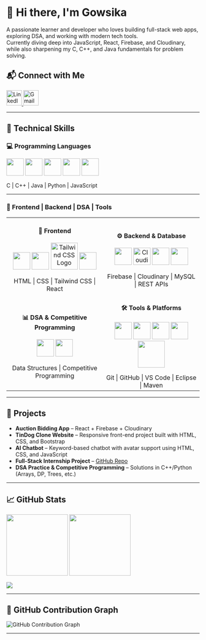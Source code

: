 # 👋 Hi there, I'm Gowsika

A passionate learner and developer who loves building full-stack web apps, exploring DSA, and working with modern tech tools.  
Currently diving deep into JavaScript, React, Firebase, and Cloudinary, while also sharpening my C, C++, and Java fundamentals for problem solving.

## 📬 Connect with Me

<p align="left">
  <a href="https://www.linkedin.com/in/gowsikasa42110" target="_blank">
    <img src="https://cdn.jsdelivr.net/gh/devicons/devicon/icons/linkedin/linkedin-original.svg" width="40" alt="LinkedIn"/>
  </a>
  <a href="mailto:kit27.csbs19@gmail.com" target="_blank">
    <img src="https://upload.wikimedia.org/wikipedia/commons/4/4e/Gmail_Icon.svg" width="40" alt="Gmail"/>
  </a>
</p>

---

## 🔧 Technical Skills  

### 💻 Programming Languages  
<p>
  <img src="https://cdn.jsdelivr.net/gh/devicons/devicon/icons/c/c-original.svg" width="45" />
  <img src="https://cdn.jsdelivr.net/gh/devicons/devicon/icons/cplusplus/cplusplus-original.svg" width="45" />
  <img src="https://cdn.jsdelivr.net/gh/devicons/devicon/icons/java/java-original.svg" width="45" />
  <img src="https://cdn.jsdelivr.net/gh/devicons/devicon/icons/python/python-original.svg" width="45" />
  <img src="https://cdn.jsdelivr.net/gh/devicons/devicon/icons/javascript/javascript-original.svg" width="45" />
</p>
C | C++ | Java | Python | JavaScript  

---

### 🧩 Frontend | Backend | DSA | Tools  

<table>
<tr>
<td align="center" width="50%">
  
#### 🎨 Frontend  
<p>
  <img src="https://cdn.jsdelivr.net/gh/devicons/devicon/icons/html5/html5-original.svg" width="45"/>
  <img src="https://cdn.jsdelivr.net/gh/devicons/devicon/icons/css3/css3-original.svg" width="45"/>
  <img src="https://tailwindcss.com/_next/static/media/tailwindcss-logotype.3cf79d2f.png" width="70" alt="Tailwind CSS Logo"/>
  <img src="https://cdn.jsdelivr.net/gh/devicons/devicon/icons/react/react-original.svg" width="45"/>
</p>  
HTML | CSS | Tailwind CSS | React  

</td>
<td align="center" width="50%">

#### ⚙️ Backend & Database  
<p>
  <img src="https://cdn.jsdelivr.net/gh/devicons/devicon/icons/firebase/firebase-plain.svg" width="45"/>
  <img src="https://res.cloudinary.com/demo/image/upload/v1312461204/sample.jpg" width="45" alt="Cloudinary"/>
  <img src="https://cdn.jsdelivr.net/gh/devicons/devicon/icons/mysql/mysql-original.svg" width="45"/>
  <img src="https://www.vectorlogo.zone/logos/getpostman/getpostman-icon.svg" width="45"/>
</p>  
Firebase | Cloudinary | MySQL | REST APIs  

</td>
</tr>

<tr>
<td align="center" width="50%">

#### 📊 DSA & Competitive Programming  
<p>
  <img src="https://upload.wikimedia.org/wikipedia/commons/1/19/LeetCode_logo_black.png" width="45"/>
  <img src="https://sta.codeforces.com/s/42836/images/codeforces-logo-with-telegram.png" width="45"/>
</p>  
Data Structures | Competitive Programming  

</td>
<td align="center" width="50%">

#### 🛠️ Tools & Platforms  
<p>
  <img src="https://cdn.jsdelivr.net/gh/devicons/devicon/icons/git/git-original.svg" width="45"/>
  <img src="https://cdn.jsdelivr.net/gh/devicons/devicon/icons/github/github-original.svg" width="45"/>
  <img src="https://cdn.jsdelivr.net/gh/devicons/devicon/icons/vscode/vscode-original.svg" width="45"/>
  <img src="https://cdn.jsdelivr.net/gh/devicons/devicon/icons/eclipse/eclipse-original.svg" width="45"/>
  <img src="https://maven.apache.org/images/maven-logo-black-on-white.png" width="70"/>
</p>  
Git | GitHub | VS Code | Eclipse | Maven  

</td>
</tr>
</table>

---

## 📌 Projects  

- **Auction Bidding App** – React + Firebase + Cloudinary  
- **TinDog Clone Website** – Responsive front-end project built with HTML, CSS, and Bootstrap  
- **AI Chatbot** – Keyword-based chatbot with avatar support using HTML, CSS, and JavaScript  
- **Full-Stack Internship Project** – [GitHub Repo](https://github.com/Gowsikakho/full-stack-internship)  
- **DSA Practice & Competitive Programming** – Solutions in C++/Python (Arrays, DP, Trees, etc.)  

---

## 📈 GitHub Stats  

<p>
  <img src="https://github-readme-stats.vercel.app/api?username=Gowsikakho&show_icons=true&theme=radical" height="160"/>
  <img src="https://github-readme-streak-stats.herokuapp.com/?user=Gowsikakho&theme=radical" height="160"/>
</p>

<img src="https://github-readme-stats.vercel.app/api/top-langs/?username=Gowsikakho&layout=compact&theme=radical"/>

---

## 🌱 GitHub Contribution Graph  

![GitHub Contribution Graph](https://github-readme-activity-graph.vercel.app/graph?username=Gowsikakho&bg_color=0d1117&color=ffffff&line=00bfff&point=ffffff&area=true&hide_border=true)

---
